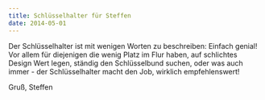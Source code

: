 ```yaml
---
title: Schlüsselhalter für Steffen
date: 2014-05-01
---
```


Der Schlüsselhalter ist mit wenigen Worten zu beschreiben: 
Einfach genial! Vor allem für diejenigen die wenig Platz im Flur haben, 
auf schlichtes Design Wert legen, ständig den Schlüsselbund suchen, 
oder was auch immer - der Schlüsselhalter macht den Job, wirklich empfehlenswert!

Gruß, Steffen